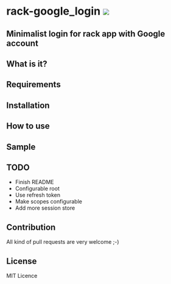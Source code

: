 # rack-google_login [<img src="https://secure.travis-ci.org/fujimura/rack-google_login.png"/>](http://travis-ci.org/fujimura/rack-google_login)

## Minimalist login for rack app with Google account

## What is it?

## Requirements

## Installation

## How to use

## Sample

## TODO

* Finish README
* Configurable root
* Use refresh token
* Make scopes configurable
* Add more session store

## Contribution

All kind of pull requests are very welcome ;-)

## License

MIT Licence
